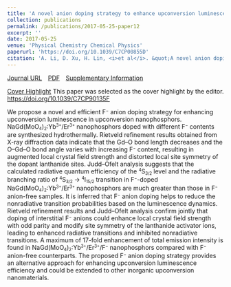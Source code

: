 ```yaml
---
title: 'A novel anion doping strategy to enhance upconversion luminescence in NaGd(MoO<sub>4</sub>)<sub>2</sub>:Yb<sup>3+</sup>/Er<sup>3+</sup> nanophosphors'
collection: publications
permalink: /publications/2017-05-25-paper12
excerpt: ''
date: 2017-05-25
venue: 'Physical Chemistry Chemical Physics'
paperurl: 'https://doi.org/10.1039/C7CP00855D'
citation: 'A. Li, D. Xu, H. Lin, <i>et al</i>. &quot;A novel anion doping strategy to enhance upconversion luminescence in NaGd(MoO<sub>4</sub>)<sub>2</sub>:Yb<sup>3+</sup>/Er<sup>3+</sup> nanophosphors&quot;, <i>Physical Chemistry Chemical Physics</i>, 2017, 19: 15693-15700.'
---
```

[Journal URL](https://pubs.rsc.org/en/content/articlelanding/2017/CP/C7CP00855D)&emsp;[PDF](files/paper12.pdf)&emsp;[Supplementary Information](/files/paper12-si.pdf)

[Cover Highlight](https://pubs.rsc.org/en/content/articlelanding/2017/cp/c7cp90135f) This paper was selected as the cover highlight by the editor. https://doi.org/10.1039/C7CP90135F 

We propose a novel and efficient F<small><sup>−</sup></small> anion doping strategy for enhancing upconversion luminescence in upconversion nanophosphors. NaGd(MoO<small><sub>4</sub></small>)<small><sub>2</sub></small>:Yb<small><sup>3+</sup></small>/Er<small><sup>3+</sup></small> nanophosphors doped with different F<small><sup>−</sup></small> contents are synthesized hydrothermally. Rietveld refinement results obtained from X-ray diffraction data indicate that the Gd–O bond length decreases and the O–Gd–O bond angle varies with increasing F<small><sup>−</sup></small> content, resulting in augmented local crystal field strength and distorted local site symmetry of the dopant lanthanide sites. Judd–Ofelt analysis suggests that the calculated radiative quantum efficiency of the <small><sup>4</sup></small>S<small><sub>3/2</sub></small> level and the radiative branching ratio of <small><sup>4</sup></small>S<small><sub>3/2</sub></small> → <small><sup>4</sup></small>I<small><sub>15/2</sub></small> transition in F<small><sup>−</sup></small>-doped NaGd(MoO<small><sub>4</sub></small>)<small><sub>2</sub></small>:Yb<small><sup>3+</sup></small>/Er<small><sup>3+</sup></small> nanophosphors are much greater than those in F<small><sup>−</sup></small> anion-free samples. It is inferred that F<small><sup>−</sup></small> anion doping helps to reduce the nonradiative transition probabilities based on the luminescence dynamics. Rietveld refinement results and Judd–Ofelt analysis confirm jointly that doping of interstitial F<small><sup>−</sup></small> anions could enhance local crystal field strength with odd parity and modify site symmetry of the lanthanide activator ions, leading to enhanced radiative transitions and inhibited nonradiative transitions. A maximum of 17-fold enhancement of total emission intensity is found in NaGd(MoO<small><sub>4</sub></small>)<small><sub>2</sub></small>:Yb<small><sup>3+</sup></small>/Er<small><sup>3+</sup></small>/F<small><sup>−</sup></small> nanophosphors compared with F<small><sup>−</sup></small> anion-free counterparts. The proposed F<small><sup>−</sup></small> anion doping strategy provides an alternative approach for enhancing upconversion luminescence efficiency and could be extended to other inorganic upconversion nanomaterials.